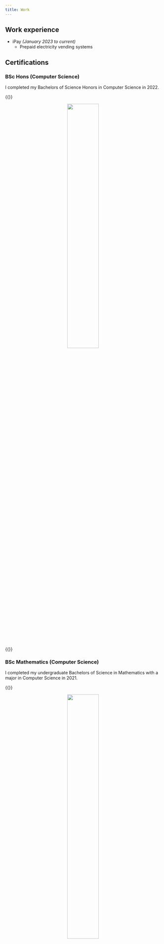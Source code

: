 ```yaml
---
title: Work
---
```


## Work experience

* iPay _(January 2023 to current)_
    * Prepaid electricity vending systems

## Certifications

### BSc Hons (Computer Science)

I completed my Bachelors of Science Honors in Computer Science in 2022.

{{<bruh>}}
<center>
    <a href="/img/cv/degree.jpeg"><img src="/img/cv/degree.jpeg" width=45% height=45%></a>
</center>
{{</bruh>}}

### BSc Mathematics (Computer Science)

I completed my undergraduate Bachelors of Science in Mathematics with a major in Computer Science in 2021.

{{<bruh>}}
<center>
    <a href="/img/cv/degree.jpeg"><img src="/img/cv/degree.jpeg" width=45% height=45%></a>
</center>
{{</bruh>}}

You can see my marks throughout the 4 year period (2018 to 2021) below:

{{<bruh>}}
<a href="/img/cv/academic_record_0.jpeg"><img src="/img/cv/academic_record_0.jpeg" width=45% height=45% style="gap;margin-left:20px"></a>
{{</bruh>}}

{{<bruh>}}
<a href="/img/cv/academic_record_1.jpeg"><img src="/img/cv/academic_record_1.jpeg" width=45% height=45% style="gap;margin-right:20px"></a>
{{</bruh>}}

<!-- ### BHons Computer Science

I completed my honors degree in Computer Science in 2022.

![](/img/cv/honors.jpeg)

You can see my marks throughout the 1 year period (2022) below:

![](/img/cv/academic_record_3.jpeg) -->

<!-- ### BHons Computer Science

I completed my undergraduate Bachelors of Science in Mathematics with a major in Computer Science in 2021.

{{<bruh>}}
<center>
    <a href="/img/cv/degree.jpeg"><img src="/img/cv/degree.jpeg" width=45% height=45%></a>
</center>
{{</bruh>}} -->

## Achievements

An assortment of achievements can be found below:

### Delf A1

{{<bruh>}}
<a href="/img/cv/delf_a1_0.jpg"><img src="/img/cv/delf_a1_0.jpg" width=45% height=45% style="gap;margin-left:20px"></a>
{{</bruh>}}

{{<bruh>}}
<a href="/img/cv/delf_a1_1.jpg"><img src="/img/cv/delf_a1_1.jpg" width=45% height=45% style="gap;margin-right:20px"></a>
{{</bruh>}}

### Delf A2

{{<bruh>}}
<a href="/img/cv/delf_a2_0.jpg"><img src="/img/cv/delf_a2_0.jpg" width=45% height=45% style="gap;margin-left:20px"></a>
{{</bruh>}}

{{<bruh>}}
<a href="/img/cv/delf_a2_1.jpg"><img src="/img/cv/delf_a2_1.jpg" width=45% height=45% style="gap;margin-right:20px"></a>
{{</bruh>}}